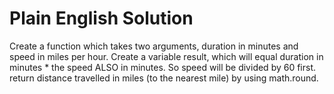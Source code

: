 # Plain English Solution

Create a function which takes two arguments, duration in minutes and speed in miles per hour.
Create a variable result, which will equal duration in minutes * the speed ALSO in minutes. So speed will be divided by 60 first.
return distance travelled in miles (to the nearest mile) by using math.round.
